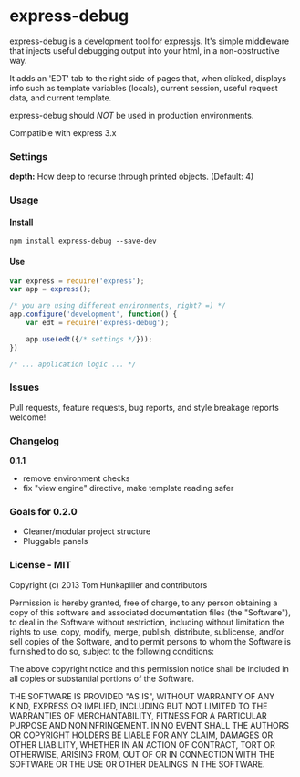# express-debug
express-debug is a development tool for expressjs. It's simple middleware that
injects useful debugging output into your html, in a non-obstructive way.

It adds an 'EDT' tab to the right side of pages that, when clicked, displays info
such as template variables (locals), current session, useful request data, and
current template.

express-debug should *NOT* be used in production environments.

Compatible with express 3.x


### Settings

__depth:__ How deep to recurse through printed objects. (Default: 4)


### Usage

#### Install
`npm install express-debug --save-dev`

#### Use
```js
var express = require('express');
var app = express();

/* you are using different environments, right? =) */
app.configure('development', function() {
    var edt = require('express-debug');

    app.use(edt({/* settings */}));
})

/* ... application logic ... */
```


### Issues
Pull requests, feature requests, bug reports, and style breakage reports welcome!


### Changelog
**0.1.1**

* remove environment checks
* fix "view engine" directive, make template reading safer


### Goals for 0.2.0
* Cleaner/modular project structure
* Pluggable panels


### License - MIT
Copyright (c) 2013 Tom Hunkapiller and contributors

Permission is hereby granted, free of charge, to any person obtaining a copy of
this software and associated documentation files (the "Software"), to deal in
the Software without restriction, including without limitation the rights to
use, copy, modify, merge, publish, distribute, sublicense, and/or sell copies
of the Software, and to permit persons to whom the Software is furnished to do
so, subject to the following conditions:

The above copyright notice and this permission notice shall be included in all
copies or substantial portions of the Software.

THE SOFTWARE IS PROVIDED "AS IS", WITHOUT WARRANTY OF ANY KIND, EXPRESS OR
IMPLIED, INCLUDING BUT NOT LIMITED TO THE WARRANTIES OF MERCHANTABILITY,
FITNESS FOR A PARTICULAR PURPOSE AND NONINFRINGEMENT. IN NO EVENT SHALL THE
AUTHORS OR COPYRIGHT HOLDERS BE LIABLE FOR ANY CLAIM, DAMAGES OR OTHER LIABILITY,
WHETHER IN AN ACTION OF CONTRACT, TORT OR OTHERWISE, ARISING FROM, OUT OF OR IN
CONNECTION WITH THE SOFTWARE OR THE USE OR OTHER DEALINGS IN THE SOFTWARE.
